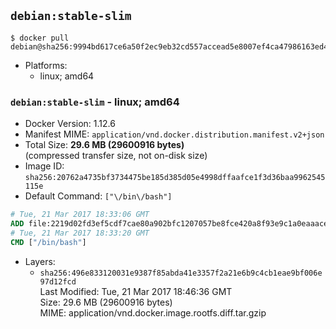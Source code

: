 ## `debian:stable-slim`

```console
$ docker pull debian@sha256:9994bd617ce6a50f2ec9eb32cd557accead5e8007ef4ca47986163ed4bcd2c2b
```

-	Platforms:
	-	linux; amd64

### `debian:stable-slim` - linux; amd64

-	Docker Version: 1.12.6
-	Manifest MIME: `application/vnd.docker.distribution.manifest.v2+json`
-	Total Size: **29.6 MB (29600916 bytes)**  
	(compressed transfer size, not on-disk size)
-	Image ID: `sha256:20762a4735bf3734475be185d385d05e4998dffaafce1f3d36baa9962545115e`
-	Default Command: `["\/bin\/bash"]`

```dockerfile
# Tue, 21 Mar 2017 18:33:06 GMT
ADD file:2219d02fd3ef5cdf7cae80a902bfc1207057be8fce420a8f93e9c1a0eaaacecd in / 
# Tue, 21 Mar 2017 18:33:20 GMT
CMD ["/bin/bash"]
```

-	Layers:
	-	`sha256:496e833120031e9387f85abda41e3357f2a21e6b9c4cb1eae9bf006e97d12fcd`  
		Last Modified: Tue, 21 Mar 2017 18:46:36 GMT  
		Size: 29.6 MB (29600916 bytes)  
		MIME: application/vnd.docker.image.rootfs.diff.tar.gzip

